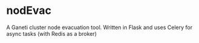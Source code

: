 nodEvac
=======

A Ganeti cluster node evacuation tool. Written in Flask and uses Celery for async tasks (with Redis as a broker)
